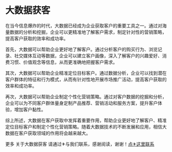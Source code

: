 # 大数据获客

在当今信息爆炸的时代，大数据已经成为企业获取客户的重要工具之一。通过对海量数据的分析和挖掘，企业可以更精准地了解客户需求，制定针对性的营销策略，提高客户获取的效率和成功率。

首先，大数据可以帮助企业更好地了解客户。通过分析客户的购买行为、浏览记录、社交媒体互动等数据，企业可以建立客户画像，深入了解客户的兴趣爱好、消费习惯、价值观念等信息，从而更准确地把握客户需求。

其次，大数据可以帮助企业精准定位目标客户。通过数据分析，企业可以找到潜在客户群体的特征和行为模式，从而有针对性地开展市场推广活动，提高客户获取的效率和成功率。

再次，大数据可以帮助企业制定个性化营销策略。通过对客户数据的挖掘和分析，企业可以为不同客户群体量身定制产品推荐、营销活动和服务方案，提升客户体验，增加客户黏性。

综上所述，大数据在客户获取中发挥着重要作用，帮助企业更好地了解客户、精准定位目标客户和制定个性化营销策略。随着大数据技术的不断发展和应用，相信大数据在客户获取领域的作用将会越来越大。

更多 关于大数据获客 请通过✈与我们联系，感谢阅读，谢谢！[点✈这里联系](https://www.k02.cc)
